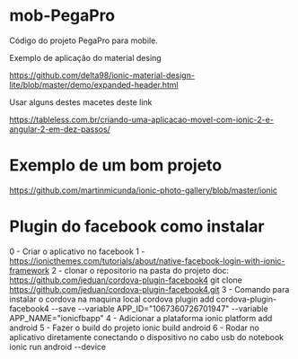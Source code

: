 # mob-PegaPro
Código do projeto PegaPro para mobile. 


Exemplo de aplicação do material desing

https://github.com/delta98/ionic-material-design-lite/blob/master/demo/expanded-header.html


Usar alguns destes macetes deste link

https://tableless.com.br/criando-uma-aplicacao-movel-com-ionic-2-e-angular-2-em-dez-passos/

# Exemplo de um bom projeto 
https://github.com/martinmicunda/ionic-photo-gallery/blob/master/ionic

# Plugin do facebook como instalar
0 - Criar o aplicativo no facebook
1 - https://ionicthemes.com/tutorials/about/native-facebook-login-with-ionic-framework
2 - clonar o repositorio na pasta do projeto
    doc: https://github.com/jeduan/cordova-plugin-facebook4
    git clone https://github.com/jeduan/cordova-plugin-facebook4.git
3 - Comando para instalar o cordova na maquina local
    cordova plugin add cordova-plugin-facebook4 --save --variable APP_ID="1067360726701947" --variable APP_NAME="ionicfbapp"
4 - Adicionar a plataforma
    ionic platform add android
5 - Fazer o build do projeto
    ionic build android
6 - Rodar no aplicativo diretamente conectando o dispositivo no cabo usb do notebook
    ionic run android --device